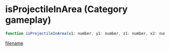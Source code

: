 # isProjectileInArea (Category gameplay)

```js
function isProjectileInArea(x1: number, y1: number, z1: number, x2: number, y2: number, z2: number, ownedByPlayer: boolean): boolean
```

[filename](isProjectileInArea_m.md ':include')